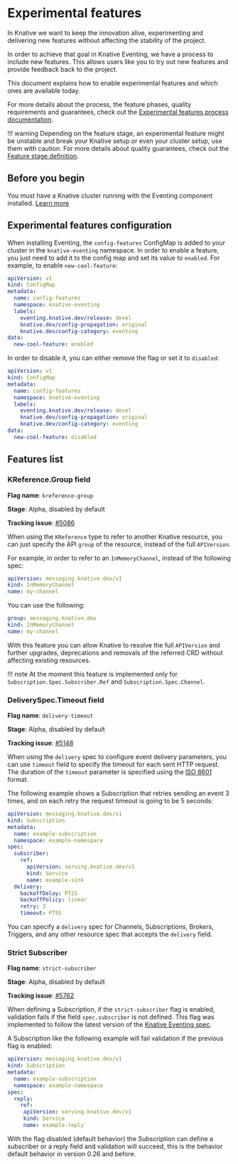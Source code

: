 # Experimental features

In Knative we want to keep the innovation alive, experimenting and delivering new features without affecting the stability of the project.

In order to achieve that goal in Knative Eventing, we have a process to include new features.
This allows users like you to try out new features and provide feedback back to the project.

This document explains how to enable experimental features and which ones are available today.

For more details about the process, the feature phases, quality requirements and guarantees, check out the [Experimental features process documentation](https://github.com/knative/eventing/blob/main/docs/experimental-features.md).

!!! warning
    Depending on the feature stage, an experimental feature might be unstable and break your Knative setup or even your cluster setup, use them with caution.
    For more details about quality guarantees, check out the [Feature stage definition](https://github.com/knative/eventing/blob/main/docs/experimental-features.md#stage-definition).

## Before you begin

You must have a Knative cluster running with the Eventing component installed. [Learn more](../admin/install/README.md)

## Experimental features configuration

When installing Eventing, the `config-features` ConfigMap is added to your cluster in the `knative-eventing` namespace.
In order to enable a feature, you just need to add it to the config map and set its value to `enabled`.
For example, to enable `new-cool-feature`:

```yaml
apiVersion: v1
kind: ConfigMap
metadata:
  name: config-features
  namespace: knative-eventing
  labels:
    eventing.knative.dev/release: devel
    knative.dev/config-propagation: original
    knative.dev/config-category: eventing
data:
  new-cool-feature: enabled
```

In order to disable it, you can either remove the flag or set it to `disabled`:

```yaml
apiVersion: v1
kind: ConfigMap
metadata:
  name: config-features
  namespace: knative-eventing
  labels:
    eventing.knative.dev/release: devel
    knative.dev/config-propagation: original
    knative.dev/config-category: eventing
data:
  new-cool-feature: disabled
```

## Features list

### KReference.Group field

**Flag name**: `kreference-group`

**Stage**: Alpha, disabled by default

**Tracking issue**: [#5086](https://github.com/knative/eventing/issues/5086)

When using the `KReference` type to refer to another Knative resource, you can just specify the API `group` of the resource, instead of the full `APIVersion`.

For example, in order to refer to an `InMemoryChannel`, instead of the following spec:

```yaml
apiVersion: messaging.knative.dev/v1
kind: InMemoryChannel
name: my-channel
```

You can use the following:

```yaml
group: messaging.knative.dev
kind: InMemoryChannel
name: my-channel
```

With this feature you can allow Knative to resolve the full `APIVersion` and further upgrades, deprecations and removals of the referred CRD without affecting existing resources.

!!! note
    At the moment this feature is implemented only for `Subscription.Spec.Subscriber.Ref` and `Subscription.Spec.Channel`.

### DeliverySpec.Timeout field

**Flag name**: `delivery-timeout`

**Stage**: Alpha, disabled by default

**Tracking issue**: [#5148](https://github.com/knative/eventing/issues/5148)

When using the `delivery` spec to configure event delivery parameters, you can use `timeout` field to specify the timeout for each sent HTTP request. The duration of the `timeout` parameter is specified using the [ISO 8601](https://en.wikipedia.org/wiki/ISO_8601#Times) format.

The following example shows a Subscription that retries sending an event 3 times, and on each retry the request timeout is going to be 5 seconds:

```yaml
apiVersion: messaging.knative.dev/v1
kind: Subscription
metadata:
  name: example-subscription
  namespace: example-namespace
spec:
  subscriber:
    ref:
      apiVersion: serving.knative.dev/v1
      kind: Service
      name: example-sink
  delivery:
    backoffDelay: PT2S
    backoffPolicy: linear
    retry: 3
    timeout: PT5S
```

You can specify a `delivery` spec for Channels, Subscriptions, Brokers, Triggers, and any other resource spec that accepts the `delivery` field.

### Strict Subscriber

**Flag name**: `strict-subscriber`

**Stage**: Alpha, disabled by default

**Tracking issue**: [#5762](https://github.com/knative/eventing/pull/5762)

When defining a Subscription, if the `strict-subscriber` flag is enabled, validation fails if the field `spec.subscriber` is not defined. This flag was implemented to follow the latest version of the [Knative Eventing spec](https://github.com/knative/specs/tree/main/specs/eventing).

A Subscription like the following example will fail validation if the previous flag is enabled: 
```yaml
apiVersion: messaging.knative.dev/v1
kind: Subscription
metadata:
  name: example-subscription
  namespace: example-namespace
spec:
  reply: 
    ref:
     apiVersion: serving.knative.dev/v1
     kind: Service
     name: example-reply
```

With the flag disabled (default behavior) the Subscription can define a subscriber or a reply field and validation will succeed, this is the behavior default behavior in version 0.26 and before.
